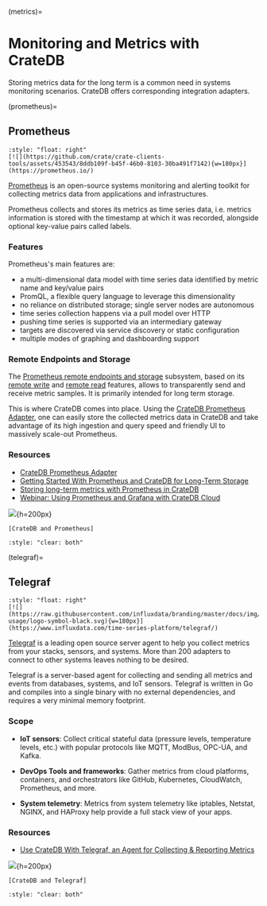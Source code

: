 (metrics)=
# Monitoring and Metrics with CrateDB

Storing metrics data for the long term is a common need in systems monitoring
scenarios. CrateDB offers corresponding integration adapters.


(prometheus)=
## Prometheus

```{div}
:style: "float: right"
[![](https://github.com/crate/crate-clients-tools/assets/453543/8ddb109f-b45f-46b0-8103-30ba491f7142){w=180px}](https://prometheus.io/)
```

[Prometheus] is an open-source systems monitoring and alerting toolkit
for collecting metrics data from applications and infrastructures.

Prometheus collects and stores its metrics as time series data, i.e.
metrics information is stored with the timestamp at which it was recorded,
alongside optional key-value pairs called labels.

### Features

Prometheus's main features are:

- a multi-dimensional data model with time series data identified by metric name and key/value pairs
- PromQL, a flexible query language to leverage this dimensionality
- no reliance on distributed storage; single server nodes are autonomous
- time series collection happens via a pull model over HTTP
- pushing time series is supported via an intermediary gateway
- targets are discovered via service discovery or static configuration
- multiple modes of graphing and dashboarding support


### Remote Endpoints and Storage

The [Prometheus remote endpoints and storage] subsystem, based on its
[remote write] and [remote read] features, allows to transparently
send and receive metric samples. It is primarily intended for long term
storage.

This is where CrateDB comes into place. Using the [CrateDB Prometheus
Adapter], one can easily store the collected metrics data in CrateDB and
take advantage of its high ingestion and query speed and friendly UI to
massively scale-out Prometheus.


### Resources

- [CrateDB Prometheus Adapter]
- [Getting Started With Prometheus and CrateDB for Long-Term Storage]
- [Storing long-term metrics with Prometheus in CrateDB]
- [Webinar: Using Prometheus and Grafana with CrateDB Cloud]

![](https://github.com/crate/crate-clients-tools/assets/453543/26b47686-889a-4137-a87f-d6a6b38d56d2){h=200px}

```{seealso}
[CrateDB and Prometheus]
```

```{div}
:style: "clear: both"
```


(telegraf)=
## Telegraf

```{div}
:style: "float: right"
[![](https://raw.githubusercontent.com/influxdata/branding/master/docs/img/logo-usage/logo-symbol-black.svg){w=180px}](https://www.influxdata.com/time-series-platform/telegraf/)
```

[Telegraf] is a leading open source server agent to help you collect metrics
from your stacks, sensors, and systems. More than 200 adapters to connect
to other systems leaves nothing to be desired.

Telegraf is a server-based agent for collecting and sending all metrics and
events from databases, systems, and IoT sensors. Telegraf is written in Go
and compiles into a single binary with no external dependencies, and requires
a very minimal memory footprint.

### Scope

- **IoT sensors**: Collect critical stateful data (pressure levels, temperature
  levels, etc.) with popular protocols like MQTT, ModBus, OPC-UA, and Kafka.

- **DevOps Tools and frameworks**: Gather metrics from cloud platforms,
  containers, and orchestrators like GitHub, Kubernetes, CloudWatch, Prometheus,
  and more.

- **System telemetry**: Metrics from system telemetry like iptables, Netstat,
  NGINX, and HAProxy help provide a full stack view of your apps.

### Resources

- [Use CrateDB With Telegraf, an Agent for Collecting & Reporting Metrics]

![](https://www.influxdata.com/wp-content/uploads/Main-Diagram_06.01.2022v1.png){h=200px}

```{seealso}
[CrateDB and Telegraf]
```

```{div}
:style: "clear: both"
```


[CrateDB and Prometheus]: https://cratedb.com/integrations/cratedb-and-prometheus
[CrateDB and Telegraf]: https://crate.io/integrations/cratedb-and-telegraf
[CrateDB Prometheus Adapter]: https://github.com/crate/cratedb-prometheus-adapter
[Getting Started With Prometheus and CrateDB for Long-Term Storage]: https://cratedb.com/blog/getting-started-prometheus-cratedb-long-term-storage
[Prometheus]: https://prometheus.io/
[Prometheus remote endpoints and storage]: https://prometheus.io/docs/operating/integrations/#remote-endpoints-and-storage
[remote read]: https://prometheus.io/docs/prometheus/latest/configuration/configuration/#remote_read
[remote write]: https://prometheus.io/docs/prometheus/latest/configuration/configuration/#remote_write
[Storing long-term metrics with Prometheus in CrateDB]: https://community.cratedb.com/t/storing-long-term-metrics-with-prometheus-in-cratedb/1012
[Telegraf]: https://www.influxdata.com/time-series-platform/telegraf/
[Use CrateDB With Telegraf, an Agent for Collecting & Reporting Metrics]: https://crate.io/blog/use-cratedb-with-telegraf-an-agent-for-collecting-reporting-metrics
[Webinar: Using Prometheus and Grafana with CrateDB Cloud]: https://cratedb.com/resources/webinars/lp-wb-prometheus-grafana
